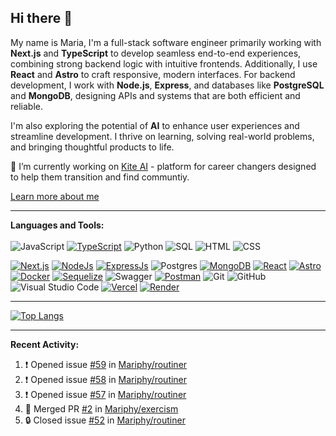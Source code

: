 ## Hi there 👋

My name is Maria, I'm a full-stack software engineer primarily working with **Next.js** and **TypeScript** to develop seamless end-to-end experiences, combining strong backend logic with intuitive frontends. 
Additionally, I use **React** and **Astro** to craft responsive, modern interfaces. For backend development, I work with **Node.js**, **Express**, and databases like **PostgreSQL** and **MongoDB**, designing APIs and systems that are both efficient and reliable.

I'm also exploring the potential of **AI** to enhance user experiences and streamline development. I thrive on learning, solving real-world problems, and bringing thoughtful products to life.


🔭 I’m currently working on [Kite AI](https://github.com/Mariphy/kite-ai) - platform for career changers designed to help them transition and find communtiy. 

[Learn more about me](https://mariphy.github.io/)  

-------

**Languages and Tools:**  
<br>
![JavaScript](https://img.shields.io/badge/javascript-%23323330.svg?style=for-the-badge&logo=javascript&logoColor=%23F7DF1E)
[![TypeScript](https://img.shields.io/badge/TypeScript-007ACC?style=for-the-badge&logo=typescript&logoColor=white)](https://www.typescriptlang.org)
![Python](https://img.shields.io/badge/python-3670A0?style=for-the-badge&logo=python&logoColor=ffdd54)
![SQL](https://img.shields.io/badge/SQL-CC2927?style=for-the-badge&logo=microsoft-sql-server&logoColor=white) 
![HTML](https://img.shields.io/badge/HTML-E34F26?style=for-the-badge&logo=html5&logoColor=white)
![CSS](https://img.shields.io/badge/CSS-1572B6?style=for-the-badge&logo=css3&logoColor=white)

[![Next.js](https://img.shields.io/badge/Next.js-000000?style=for-the-badge&logo=nextdotjs&logoColor=white)](https://nextjs.org)
[![NodeJs](https://img.shields.io/badge/node.js-6DA55F?style=for-the-badge&logo=node.js&logoColor=white)](https://nodejs.org/en)
[![ExpressJs](https://img.shields.io/badge/Express.js-000000?style=for-the-badge&logo=express&logoColor=white)](https://expressjs.com/)
![Postgres](https://img.shields.io/badge/postgres-%23316192.svg?style=for-the-badge&logo=postgresql&logoColor=white)
[![MongoDB](https://img.shields.io/badge/MongoDB-47A248?style=for-the-badge&logo=mongodb&logoColor=white)](https://www.mongodb.com)
[![React](https://img.shields.io/badge/React-61DAFB?style=for-the-badge&logo=react&logoColor=white)](https://reactjs.org)
[![Astro](https://img.shields.io/badge/Astro-FF5D01?style=for-the-badge&logo=astro&logoColor=white)](https://astro.build)
[![Docker](https://img.shields.io/badge/Docker-2496ED?style=for-the-badge&logo=docker&logoColor=white)](https://www.docker.com)
[![Sequelize](https://img.shields.io/badge/Sequelize-52B0E7?style=for-the-badge&logo=sequelize&logoColor=white)](https://sequelize.org)
![Swagger](https://img.shields.io/badge/-Swagger-%23Clojure?style=for-the-badge&logo=swagger&logoColor=white)
[![Postman](https://img.shields.io/badge/Postman-FF6C37?style=for-the-badge&logo=postman&logoColor=white)](https://www.postman.com)
![Git](https://img.shields.io/badge/GIT-E44C30?style=for-the-badge&logo=git&logoColor=white)
![GitHub](https://img.shields.io/badge/GitHub-100000?style=for-the-badge&logo=github&logoColor=white)
![Visual Studio Code](https://img.shields.io/badge/Visual_Studio_Code-0078D4?style=for-the-badge&logo=visual-studio-code&logoColor=white)
[![Vercel](https://img.shields.io/badge/vercel-000000?style=for-the-badge&logo=vercel&logoColor=white)](https://vercel.com)
[![Render](https://img.shields.io/badge/render-46E3B7?style=for-the-badge&logo=render&logoColor=white)](https://render.com)  


-------

[![Top Langs](https://github-readme-stats.vercel.app/api/top-langs/?username=mariphy&layout=donut)](https://github.com/anuraghazra/github-readme-stats)

-------
**Recent Activity:**  
<!--START_SECTION:activity-->
1. ❗ Opened issue [#59](https://github.com/Mariphy/routiner/issues/59) in [Mariphy/routiner](https://github.com/Mariphy/routiner)
2. ❗ Opened issue [#58](https://github.com/Mariphy/routiner/issues/58) in [Mariphy/routiner](https://github.com/Mariphy/routiner)
3. ❗ Opened issue [#57](https://github.com/Mariphy/routiner/issues/57) in [Mariphy/routiner](https://github.com/Mariphy/routiner)
4. 🎉 Merged PR [#2](https://github.com/Mariphy/exercism/pull/2) in [Mariphy/exercism](https://github.com/Mariphy/exercism)
5. 🔒 Closed issue [#52](https://github.com/Mariphy/routiner/issues/52) in [Mariphy/routiner](https://github.com/Mariphy/routiner)
<!--END_SECTION:activity-->


